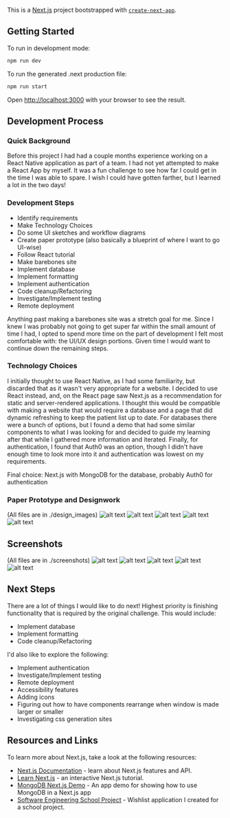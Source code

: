 This is a [Next.js](https://nextjs.org/) project bootstrapped with [`create-next-app`](https://github.com/vercel/next.js/tree/canary/packages/create-next-app).

## Getting Started

To run in development mode:

```bash
npm run dev
```

To run the generated .next production file:
```bash
npm run start
```

Open [http://localhost:3000](http://localhost:3000) with your browser to see the result.

## Development Process

### Quick Background

Before this project I had had a couple months experience working on a React Native application as part of a team. I had not yet attempted to make a React App by myself. It was a fun challenge to see how far I could get in the time I was able to spare. I wish I could have gotten farther, but I learned a lot in the two days!

### Development Steps

- Identify requirements
- Make Technology Choices
- Do some UI sketches and workflow diagrams
- Create paper prototype (also basically a blueprint of where I want to go UI-wise)
- Follow React tutorial
- Make barebones site
- Implement database
- Implement formatting
- Implement authentication
- Code cleanup/Refactoring
- Investigate/Implement testing
- Remote deployment

Anything past making a barebones site was a stretch goal for me. Since I knew I was probably not going to get super far within the small amount of time I had, I opted to spend more time on the part of development I felt most comfortable with: the UI/UX design portions. Given time I would want to continue down the remaining steps.

### Technology Choices

I initially thought to use React Native, as I had some familiarity, but discarded that as it wasn't very appropriate for a website. I decided to use React instead, and, on the React page saw Next.js as a recommendation for static and server-rendered applications. I thought this would be compatible with making a website that would require a database and a page that did dynamic refreshing to keep the patient list up to date. For databases there were a bunch of options, but I found a demo that had some similar components to what I was looking for and decided to guide my learning after that while I gathered more information and iterated. Finally, for authentication, I found that Auth0 was an option, though I didn't have enough time to look more into it and authentication was lowest on my requirements. 

Final choice: Next.js with MongoDB for the database, probably Auth0 for authentication

### Paper Prototype and Designwork

(All files are in ./design_images)
![alt text](./design_images/initialSketch.jpg?raw=true)
![alt text](./design_images/homePage.jpg?raw=true)
![alt text](./design_images/loginPage.jpg?raw=true)
![alt text](./design_images/viewPatientsPage.jpg?raw=true)
![alt text](./design_images/registerPage.jpg?raw=true)

## Screenshots

(All files are in ./screenshots)
![alt text](./screenshots/homePageSmall.jpg?raw=true)
![alt text](./screenshots/homePage.jpg?raw=true)
![alt text](./screenshots/loginPage.jpg?raw=true)
![alt text](./screenshots/viewPatientsPage.jpg?raw=true)
![alt text](./screenshots/registerPage.jpg?raw=true)

## Next Steps

There are a lot of things I would like to do next! Highest priority is finishing functionality that is required by the original challenge. This would include:
- Implement database
- Implement formatting
- Code cleanup/Refactoring

I'd also like to explore the following:
- Implement authentication
- Investigate/Implement testing
- Remote deployment
- Accessibility features
- Adding icons
- Figuring out how to have components rearrange when window is made larger or smaller
- Investigating css generation sites

## Resources and Links

To learn more about Next.js, take a look at the following resources:

- [Next.js Documentation](https://nextjs.org/docs) - learn about Next.js features and API.
- [Learn Next.js](https://nextjs.org/learn) - an interactive Next.js tutorial.
- [MongoDB Next.js Demo](https://github.com/vercel/next.js/tree/canary/examples/with-mongodb-mongoose) - An app demo for showing how to use MongoDB in a Next.js app
- [Software Engineering School Project](https://github.com/pzitnick/spring2017-project-pzitnick) - Wishlist application I created for a school project.

